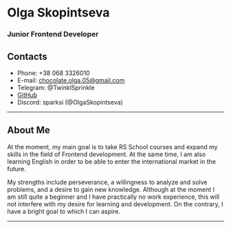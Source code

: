 # Olga Skopintseva 
### Junior Frontend Developer
## Contacts
* Phone: +38 068 3326010
* E-mail: chocolate.olga.05@gmail.com
* Telegram: @TwinklSprinkle
* [GitHub](https://github.com/OlgaSkopintseva)
* Discord: sparksi (@OlgaSkopintseva)
***
## About Me
At the moment, my main goal is to take RS School courses and expand my skills in the field of Frontend development. At the same time, I am also learning English in order to be able to enter the international market in the future.

My strengths include perseverance, a willingness to analyze and solve problems, and a desire to gain new knowledge. Although at the moment I am still quite a beginner and I have practically no work experience, this will not interfere with my desire for learning and development. On the contrary, I have a bright goal to which I can aspire.
***
